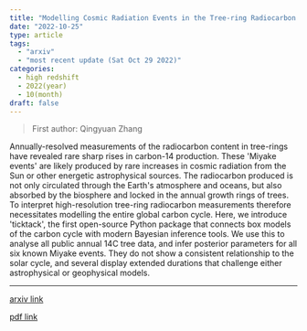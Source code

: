 ```yaml
---
title: "Modelling Cosmic Radiation Events in the Tree-ring Radiocarbon Record"
date: "2022-10-25"
type: article
tags:
  - "arxiv"
  - "most recent update (Sat Oct 29 2022)"
categories:
  - high redshift
  - 2022(year)
  - 10(month)
draft: false
---
```


> First author: Qingyuan Zhang

 Annually-resolved measurements of the radiocarbon content in tree-rings have
revealed rare sharp rises in carbon-14 production. These 'Miyake events' are
likely produced by rare increases in cosmic radiation from the Sun or other
energetic astrophysical sources. The radiocarbon produced is not only
circulated through the Earth's atmosphere and oceans, but also absorbed by the
biosphere and locked in the annual growth rings of trees. To interpret
high-resolution tree-ring radiocarbon measurements therefore necessitates
modelling the entire global carbon cycle. Here, we introduce 'ticktack', the
first open-source Python package that connects box models of the carbon cycle
with modern Bayesian inference tools. We use this to analyse all public annual
14C tree data, and infer posterior parameters for all six known Miyake events.
They do not show a consistent relationship to the solar cycle, and several
display extended durations that challenge either astrophysical or geophysical
models.

---
[arxiv link](http://arxiv.org/abs/2210.13775v1)

[pdf link](http://arxiv.org/pdf/2210.13775v1)